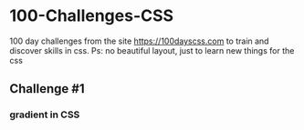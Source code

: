 # 100-Challenges-CSS
100 day challenges from the site https://100dayscss.com to train and discover skills in css.
Ps: no beautiful layout, just to learn new things for the css

## Challenge #1 
### gradient in CSS
